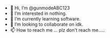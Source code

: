 - 👋 Hi, I’m @gunmodeABC123
- 👀 I’m interested in nothing.
- 🌱 I’m currently learning software.
- 💞️ I’m looking to collaborate on idk.
- 📫 How to reach me ... plz don't reach me.....

<!---
gunmodeABC123/gunmodeABC123 is a ✨ special ✨ repository because its `README.md` (this file) appears on your GitHub profile.
You can click the Preview link to take a look at your changes.
--->
